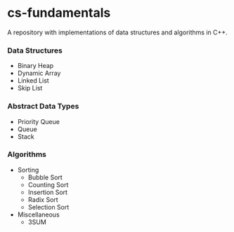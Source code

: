 # cs-fundamentals

A repository with implementations of data structures and algorithms in C++.

### Data Structures
* Binary Heap
* Dynamic Array
* Linked List
* Skip List

### Abstract Data Types
* Priority Queue
* Queue
* Stack

### Algorithms
* Sorting
  * Bubble Sort
  * Counting Sort
  * Insertion Sort
  * Radix Sort
  * Selection Sort
* Miscellaneous
  * 3SUM
